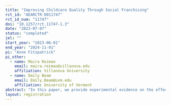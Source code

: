 ```yaml
---
title: "Improving Childcare Quality Through Social Franchising"
rct_id: "AEARCTR-0011747"
rct_id_num: "11747"
doi: "10.1257/rct.11747-1.3"
date: "2023-07-07"
status: "completed"
jel: ""
start_year: "2023-06-01"
end_year: "2024-11-01"
pi: "Anne Fitzpatrick"
pi_other:
  - name: Maira Reimao
    email: maira.reimao@villanova.edu
    affiliation: Villanova University
  - name: Emily Beam
    email: Emily.Beam@uvm.edu
    affiliation: University of Vermont
abstract: "In this paper, we provide experimental evidence on the effect of improving childcare quality on prices and profits of childcare providers, as well as the effects on families and children. Specifically, we partner with Kidogo, a social enterprise that provides training and mentorship to daycare providers. We randomize the entry of Kidogo into 30 low-income, urban communities of Kenya, leaving 30 communities as comparison. We then analyze the effect of their entry with detailed surveys of approximately 2000 providers. The main outcome measures are the price, quality, profits, and availability of childcare 6 months, and 12 months, and 24 months after entry. We pair that data with 2,100 surveys of families with small children in the same communities to examine the effect of improving childcare quality on household labor force participation, use of daycare, and children’s cognitive development.   "
layout: registration
---
```


